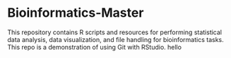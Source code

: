 # Bioinformatics-Master
This repository contains R scripts and resources for performing statistical data analysis, data visualization, and file handling for bioinformatics tasks.
This repo is a demonstration of using Git with RStudio.
hello
